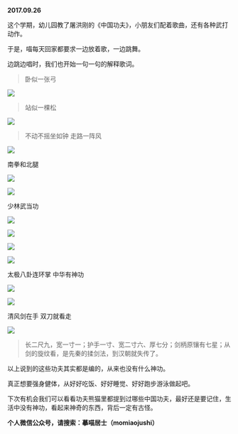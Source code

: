 
          
**2017.09.26**

这个学期，幼儿园教了屠洪刚的《中国功夫》，小朋友们配着歌曲，还有各种武打动作。

于是，喵每天回家都要求一边放着歌，一边跳舞。

边跳边唱时，我们也开始一句一句的解释歌词。
>卧似一张弓



![](https://mmbiz.qlogo.cn/mmbiz_jpg/uDI3FLln00aUyyl26Xx8STI21GwLIywqwXnkjccM1icwMdKpDa8phBnnEic8sgrb9ZcpJY3lgmcjg9xlOl4icsS0w/0?wx_fmt=jpeg)

>站似一棵松



![](https://mmbiz.qlogo.cn/mmbiz_jpg/uDI3FLln00aUyyl26Xx8STI21GwLIywqbn5CWp8u8e1usDM7geervqqaIwKWFsBG5lKMicjMsQ5roTE5TTcLcVQ/0?wx_fmt=jpeg)

>不动不摇坐如钟 走路一阵风



![](https://mmbiz.qlogo.cn/mmbiz_jpg/uDI3FLln00aUyyl26Xx8STI21GwLIywqGQbhZ5AclS6BH0icMTmnaBzEE7LXPjffZwIXuj8LmXDU5BK1kPeHrbw/0?wx_fmt=jpeg)


南拳和北腿

![](https://mmbiz.qlogo.cn/mmbiz_jpg/uDI3FLln00aUyyl26Xx8STI21GwLIywqAtUPHNClwGMdrxZA3plZ9PicibrJt3j9hSRmsRzsdI18qS28tm3fI42A/0?wx_fmt=jpeg)


![](https://mmbiz.qlogo.cn/mmbiz_jpg/uDI3FLln00aUyyl26Xx8STI21GwLIywqotC57mk6yalTNel3Jp9ibzmv1DFraSpDLNGyjX6hiatpWzmxoeZYMCDA/0?wx_fmt=jpeg)


少林武当功


![](https://mmbiz.qlogo.cn/mmbiz_jpg/uDI3FLln00aUyyl26Xx8STI21GwLIywqIsI31EDuPKf0LfnhmwXKHQVlohyCDQgWTbm0icSP9gcPybl3WqpR8hg/0?wx_fmt=jpeg)


![](https://mmbiz.qlogo.cn/mmbiz_jpg/uDI3FLln00aUyyl26Xx8STI21GwLIywqmsUrC8kmpoLzlgjYrzo8ejrFoLxLv2QrptoLupxILVB3TPT6IS2goQ/0?wx_fmt=jpeg)


![](https://mmbiz.qlogo.cn/mmbiz_jpg/uDI3FLln00aUyyl26Xx8STI21GwLIywqCx3S6LCd9MdZwpPO6VianrBd2iawjxeFuSibOXvicC8yFrGEDl2bgZY5Bw/0?wx_fmt=jpeg)


![](https://mmbiz.qlogo.cn/mmbiz_jpg/uDI3FLln00aUyyl26Xx8STI21GwLIywqeqaC7ZzmMAQB5nqA6tJ9QXPW10qIy76rg5zLXSjCIUhO4lexD8cB6g/0?wx_fmt=jpeg)


太极八卦连环掌 中华有神功

![](https://mmbiz.qlogo.cn/mmbiz_jpg/uDI3FLln00aUyyl26Xx8STI21GwLIywqX4qCxTdruX6tnQuvgdNfqF4Sj4c7khicrSBBA0FiahQvvx9jRdjVIEeQ/0?wx_fmt=jpeg)


![](https://mmbiz.qlogo.cn/mmbiz_jpg/uDI3FLln00aUyyl26Xx8STI21GwLIywqicgCZTn59pcrm6mTBvpqYweician5BQGQEj1DkjEoJ8OBSDZ1QFemrFKA/0?wx_fmt=jpeg)


清风剑在手 双刀就看走

![](https://mmbiz.qlogo.cn/mmbiz_jpg/uDI3FLln00aUyyl26Xx8STI21GwLIywq8upvKre5pl35ibw6U93JpblfPlZkP8zQwROsse3R7q11NQKLb5q6XtQ/0?wx_fmt=jpeg)

>长二尺九，宽一寸一；护手一寸、宽二寸六、厚七分；剑柄原镶有七星；从剑的旋纹看，是先秦的揉剑法，到汉朝就失传了。



以上说到的这些功夫其实都是编的，从来也没有什么神功。

真正想要强身健体，从好好吃饭、好好睡觉、好好跑步游泳做起吧。

下次有机会我们可以看看功夫熊猫里都提到过哪些中国功夫，最好还是要记住，生活中没有神功，看起来神奇的东西，背后一定有古怪。


**个人微信公众号，请搜索：摹喵居士（momiaojushi）**

        